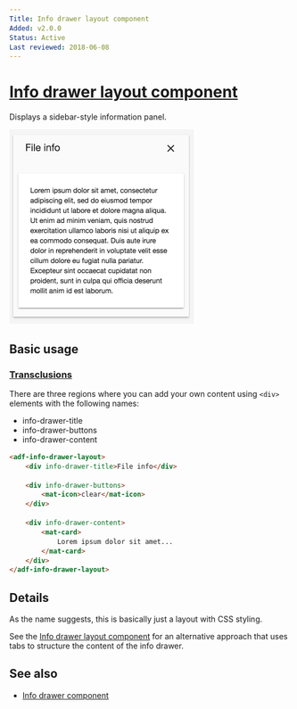```yaml
---
Title: Info drawer layout component
Added: v2.0.0
Status: Active
Last reviewed: 2018-06-08
---
```


# [Info drawer layout component](../../lib/core/info-drawer/info-drawer-layout.component.ts "Defined in info-drawer-layout.component.ts")

Displays a sidebar-style information panel.

![Info drawer layout screenshot](../docassets/images/infodrawerlayout.png)

## Basic usage

### [Transclusions](../user-guide/transclusion.md)

There are three regions where you can add your own content using `<div>` elements
with the following names:

-   info-drawer-title
-   info-drawer-buttons
-   info-drawer-content

```html
<adf-info-drawer-layout>
    <div info-drawer-title>File info</div>

    <div info-drawer-buttons>
        <mat-icon>clear</mat-icon>
    </div>

    <div info-drawer-content>
        <mat-card>
            Lorem ipsum dolor sit amet...
        </mat-card>
    </div>
</adf-info-drawer-layout>
```

## Details

As the name suggests, this is basically just a layout with CSS styling.

See the [Info drawer layout component](../core/info-drawer-layout.component.md) for an alternative approach that uses tabs to structure the content of the info drawer.

## See also

-   [Info drawer component](info-drawer.component.md)
